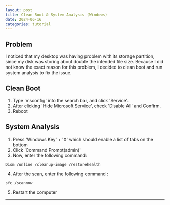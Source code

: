 ```yaml
---
layout: post
title: Clean Boot & System Analysis (Windows)
date: 2024-06-16
categories: tutorial
---
```


## Problem
I noticed that my desktop was having problem with its storage partition, since my disk was storing about double the intended file size. Because I did not know the exact reason for this problem, I decided to clean boot and run system analysis to fix the issue.

## Clean Boot
1. Type 'msconfig' into the search bar, and click 'Service'.
2. After clicking 'Hide Microsoft Service', check 'Disable All' and Confirm.
3. Reboot

## System Analysis
1. Press 'Windows Key' + 'X' which should enable a list of tabs on the bottom
2. Click 'Command Prompt(admin)'
3. Now, enter the following command:
```console
Dism /online /cleanup-image /restorehealth
```
4. After the scan, enter the following command :
```console
sfc /scannow
```
5. Restart the computer

---